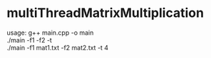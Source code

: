 # multiThreadMatrixMultiplication

usage: g++ main.cpp -o main </br>
       ./main -f1 <file1name> -f2 <file1name> -t <numberofthreads> </br>
       ./main -f1 mat1.txt -f2 mat2.txt -t 4 </br>
